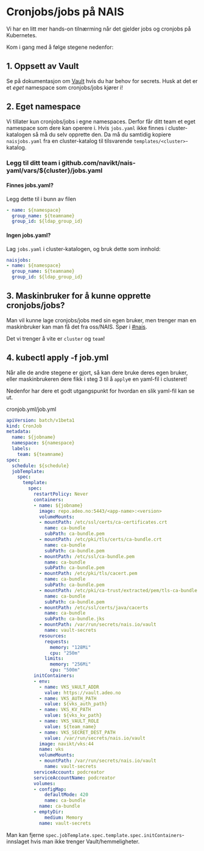 Cronjobs/jobs på NAIS
=====================

Vi har en litt mer hands-on tilnærming når det gjelder jobs og cronjobs på Kubernetes.

Kom i gang med å følge stegene nedenfor:


## 1. Oppsett av Vault

Se på dokumentasjon om [Vault](https://github.com/navikt/vault-iac/blob/master/doc/endusers.md) hvis du har behov for secrets. Husk at det er et *eget* namespace som cronjobs/jobs kjører i!


## 2. Eget namespace

Vi tillater kun cronjobs/jobs i egne namespaces. Derfor får ditt team et eget namespace som dere kan operere i. Hvis `jobs.yaml` ikke finnes i cluster-katalogen så må du selv opprette den. Da må du samtidig kopiere `naisjobs.yaml` fra en cluster-katalog til tilsvarende `templates/<cluster>`-katalog.


### Legg til ditt team i github.com/navikt/nais-yaml/vars/${cluster}/jobs.yaml

#### Finnes jobs.yaml?

Legg dette til i bunn av filen
```yaml
- name: ${namespace}
  group_name: ${teamname}
  group_id: ${ldap_group_id}
```


#### Ingen jobs.yaml?

Lag `jobs.yaml` i cluster-katalogen, og bruk dette som innhold:
```yaml
naisjobs:
- name: ${namespace}
  group_name: ${teamname}
  group_id: ${ldap_group_id}
```


## 3. Maskinbruker for å kunne opprette cronjobs/jobs?

Man vil kunne lage cronjobs/jobs med sin egen bruker, men trenger man en maskinbruker kan man få det fra oss/NAIS. Spør i [#nais](https://nav-it.slack.com/messages/C5KUST8N6).

Det vi trenger å vite er `cluster` og `team`!


## 4. kubectl apply -f job.yml

Når alle de andre stegene er gjort, så kan dere bruke deres egen bruker, eller maskinbrukeren dere fikk i steg 3 til å `apply`e en yaml-fil i clusteret!

Nedenfor har dere et godt utgangspunkt for hvordan en slik yaml-fil kan se ut. 

cronjob.yml/job.yml
```yaml
apiVersion: batch/v1beta1
kind: CronJob
metadata:
  name: ${jobname}
  namespace: ${namespace}
  labels:
    team: ${teamname}
spec:
  schedule: ${schedule}
  jobTemplate:
    spec:
      template:
        spec:
          restartPolicy: Never
          containers:
          - name: ${jobname}
            image: repo.adeo.no:5443/<app-name>:<version>
            volumeMounts:
            - mountPath: /etc/ssl/certs/ca-certificates.crt
              name: ca-bundle
              subPath: ca-bundle.pem
            - mountPath: /etc/pki/tls/certs/ca-bundle.crt
              name: ca-bundle
              subPath: ca-bundle.pem
            - mountPath: /etc/ssl/ca-bundle.pem
              name: ca-bundle
              subPath: ca-bundle.pem
            - mountPath: /etc/pki/tls/cacert.pem
              name: ca-bundle
              subPath: ca-bundle.pem
            - mountPath: /etc/pki/ca-trust/extracted/pem/tls-ca-bundle.pem
              name: ca-bundle
              subPath: ca-bundle.pem
            - mountPath: /etc/ssl/certs/java/cacerts
              name: ca-bundle
              subPath: ca-bundle.jks
            - mountPath: /var/run/secrets/nais.io/vault
              name: vault-secrets
            resources:
              requests:
                memory: "128Mi"
                cpu: "250m"
              limits:
                memory: "256Mi"
                cpu: "500m"
          initContainers:
          - env:
            - name: VKS_VAULT_ADDR
              value: https://vault.adeo.no
            - name: VKS_AUTH_PATH
              value: ${vks_auth_path}
            - name: VKS_KV_PATH
              value: ${vks_kv_path}
            - name: VKS_VAULT_ROLE
              value: ${team_name}
            - name: VKS_SECRET_DEST_PATH
              value: /var/run/secrets/nais.io/vault
            image: navikt/vks:44
            name: vks
            volumeMounts:
            - mountPath: /var/run/secrets/nais.io/vault
              name: vault-secrets
          serviceAccount: podcreator
          serviceAccountName: podcreator
          volumes:
          - configMap:
              defaultMode: 420
              name: ca-bundle
            name: ca-bundle
          - emptyDir:
              medium: Memory
            name: vault-secrets
```

Man kan fjerne `spec.jobTemplate.spec.template.spec.initContainers`-innslaget hvis man ikke trenger Vault/hemmeligheter.

